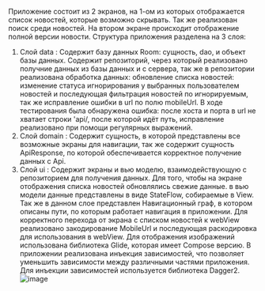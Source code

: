 Приложение состоит из 2 экранов, на 1-ом из которых отображается список новостей, которые возможно скрывать. Так же реализован поиск среди новостей.
На втором экране происходит отображение полной версии новости.
Структура приложения разделена на 3 слоя: 
1. Слой data : Содержит базу данных Room: сущность, dao, и объект базы данных. Содержит репозиторий, через который реализовано получние данных из базы данных и с сервера, так же в репозитории реализована обработка данных: обновление списка новостей: изменение статуса игнорирования
у выбранных пользователем новостей и последующая фильтрация новостей по игнорируемым, так же исправление ошибки в url по полю mobileUrl. В ходе тестирования была обнаружена ошибка: после хоста и порта в url не хватает строки 'api/, после которой идёт путь, исправление
реализовано при помощи регулярных выражений.
2. Слой domain : Содержит сущность, в которой представлены все возможные экраны для навигации, так же содержит сущность ApiResponse, по которой обеспечивается корректное получение данных с Api.
3. Слой ui : Содержит экраны и вью моделю, взаимодействующую с репозиторием для получения данных. Для того, чтобы на экране отображения списка новостей обновлялись свежие данные. в вью модели данные представлены в виде StateFlow, собираемые в View.
Так же в данном слое представлен Навигационный граф, в котором описаны пути, по которым работает навигация в приложении. Для корректного перехода от экрана с списком новостей к webView реализовано закодирование MobileUrl и последующая раскодировка для использования
в webView. Для отображения изображений использована библиотека Glide, которая имеет Compose версию.
В приложении реализована инъекция зависимостей, что позволяет уменьшить зависимости между различными частями приложения. Для инъекции зависимостей используется библиотека Dagger2.
![image](https://github.com/user-attachments/assets/c59ca1ae-6cfc-4427-8fe1-f6d48d43e3e8)
